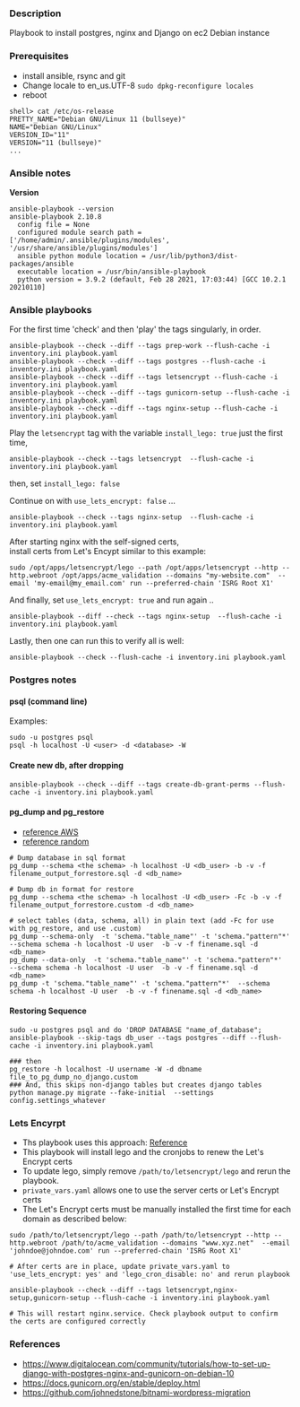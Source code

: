 ### Description
Playbook to install postgres, nginx and Django on ec2 Debian instance 

### Prerequisites
* install ansible, rsync and git
* Change locale to en_us.UTF-8 `sudo dpkg-reconfigure locales`
* reboot 
```
shell> cat /etc/os-release 
PRETTY_NAME="Debian GNU/Linux 11 (bullseye)"
NAME="Debian GNU/Linux"
VERSION_ID="11"
VERSION="11 (bullseye)"
...
```

### Ansible notes
**Version**
```
ansible-playbook --version
ansible-playbook 2.10.8
  config file = None
  configured module search path = ['/home/admin/.ansible/plugins/modules', '/usr/share/ansible/plugins/modules']
  ansible python module location = /usr/lib/python3/dist-packages/ansible
  executable location = /usr/bin/ansible-playbook
  python version = 3.9.2 (default, Feb 28 2021, 17:03:44) [GCC 10.2.1 20210110]
```

### Ansible playbooks
For the first time 'check' and then 'play' the tags singularly, in order.
```
ansible-playbook --check --diff --tags prep-work --flush-cache -i inventory.ini playbook.yaml
ansible-playbook --check --diff --tags postgres --flush-cache -i inventory.ini playbook.yaml
ansible-playbook --check --diff --tags letsencrypt --flush-cache -i inventory.ini playbook.yaml
ansible-playbook --check --diff --tags gunicorn-setup --flush-cache -i inventory.ini playbook.yaml
ansible-playbook --check --diff --tags nginx-setup --flush-cache -i inventory.ini playbook.yaml
```

Play the `letsencrypt` tag with the variable `install_lego: true` just the first time,  
```
ansible-playbook --check --tags letsencrypt  --flush-cache -i inventory.ini playbook.yaml
```
then, set `install_lego: false`

Continue on with `use_lets_encrypt: false` ...
```
ansible-playbook --check --tags nginx-setup  --flush-cache -i inventory.ini playbook.yaml
```

After starting nginx with the self-signed certs,  
install certs from Let's Encypt similar to this example:
```
sudo /opt/apps/letsencrypt/lego --path /opt/apps/letsencrypt --http --http.webroot /opt/apps/acme_validation --domains "my-website.com"  --email 'my-email@my_email.com' run --preferred-chain 'ISRG Root X1'
```

And finally, set `use_lets_encrypt: true` and run again ..
```
ansible-playbook --diff --check --tags nginx-setup  --flush-cache -i inventory.ini playbook.yaml
```

Lastly, then one can run this to verify all is well:
```
ansible-playbook --check --flush-cache -i inventory.ini playbook.yaml
```

### Postgres notes

#### psql (command line)
Examples:
```
sudo -u postgres psql
psql -h localhost -U <user> -d <database> -W
```

#### Create new db, after dropping
```
ansible-playbook --check --diff --tags create-db-grant-perms --flush-cache -i inventory.ini playbook.yaml
```

#### pg_dump and pg_restore

* [reference AWS](https://docs.aws.amazon.com/dms/latest/sbs/chap-manageddatabases.postgresql-rds-postgresql-full-load-pd_dump.html)
* [reference random](https://simplebackups.com/blog/postgresql-pgdump-and-pgrestore-guide-examples/#see-a-pg_dump-example)

```
# Dump database in sql format
pg_dump --schema <the schema> -h localhost -U <db_user> -b -v -f filename_output_forrestore.sql -d <db_name>

# Dump db in format for restore
pg_dump --schema <the schema> -h localhost -U <db_user> -Fc -b -v -f filename_output_forrestore.custom -d <db_name>

# select tables (data, schema, all) in plain text (add -Fc for use with pg_restore, and use .custom)
pg_dump --schema-only  -t 'schema."table_name"' -t 'schema."pattern"*'  --schema schema -h localhost -U user  -b -v -f finename.sql -d <db_name>
pg_dump --data-only  -t 'schema."table_name"' -t 'schema."pattern"*'  --schema schema -h localhost -U user  -b -v -f finename.sql -d <db_name>
pg_dump -t 'schema."table_name"' -t 'schema."pattern"*'  --schema schema -h localhost -U user  -b -v -f finename.sql -d <db_name>
```

#### Restoring Sequence
```
sudo -u postgres psql and do 'DROP DATABASE "name_of_database";
ansible-playbook --skip-tags db_user --tags postgres --diff --flush-cache -i inventory.ini playbook.yaml

### then
pg_restore -h localhost -U username -W -d dbname  file_to_pg_dump_no_django.custom 
### And, this skips non-django tables but creates django tables
python manage.py migrate --fake-initial  --settings config.settings_whatever
```

### Lets Encyrpt
* Ths playbook uses this approach: [Reference](https://docs.bitnami.com/general/how-to/generate-install-lets-encrypt-ssl/#alternative-approach)
* This playbook will install lego and the cronjobs to renew the Let's Encrypt certs 
* To update lego, simply remove `/path/to/letsencrypt/lego` and rerun the playbook.
* `private_vars.yaml` allows one to use the server certs or Let's Encrypt certs
* The Let's Encrypt certs must be manually installed the first time for each domain as described below:

```
sudo /path/to/letsencrypt/lego --path /path/to/letsencrypt --http --http.webroot /path/to/acme_validation --domains "www.xyz.net"  --email 'johndoe@johndoe.com' run --preferred-chain 'ISRG Root X1'

# After certs are in place, update private_vars.yaml to 'use_lets_encrypt: yes' and 'lego_cron_disable: no' and rerun playbook

ansible-playbook --check --diff --tags letsencrypt,nginx-setup,gunicorn-setup --flush-cache -i inventory.ini playbook.yaml

# This will restart nginx.service. Check playbook output to confirm the certs are configured correctly
```

### References
* https://www.digitalocean.com/community/tutorials/how-to-set-up-django-with-postgres-nginx-and-gunicorn-on-debian-10
* https://docs.gunicorn.org/en/stable/deploy.html
* https://github.com/johnedstone/bitnami-wordpress-migration
